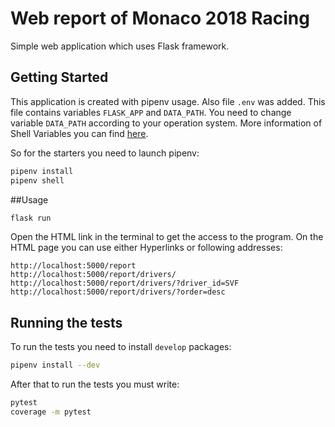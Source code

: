 # Web report of Monaco 2018 Racing

Simple web application which uses Flask framework.

## Getting Started

This application is created with pipenv usage.
Also file ```.env``` was added.
This file contains variables ```FLASK_APP``` and ```DATA_PATH```. 
You need to change variable ```DATA_PATH``` according to your operation system.
More information of Shell Variables you can find 
[here](https://flask.palletsprojects.com/en/1.1.x/tutorial/factory/).

So for the starters you need to launch pipenv:
```bash
pipenv install
pipenv shell
```  

##Usage
```bash
flask run
```
Open the HTML link in the terminal to get the access to the program.
On the HTML page you can use either Hyperlinks or following addresses:

```
http://localhost:5000/report
http://localhost:5000/report/drivers/
http://localhost:5000/report/drivers/?driver_id=SVF
http://localhost:5000/report/drivers/?order=desc     
```  

## Running the tests

To run the tests you need to install ```develop``` packages:
```bash
pipenv install --dev
```
After that to run the tests you must write:
```bash 
pytest
coverage -m pytest
```
 